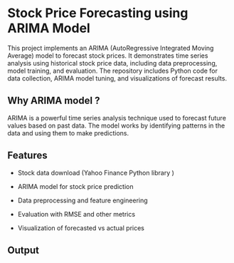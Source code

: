 # Stock Price Forecasting using ARIMA Model


This project implements an ARIMA (AutoRegressive Integrated Moving Average) model to forecast stock prices. It demonstrates time series analysis using historical stock price data, including data preprocessing, model training, and evaluation. The repository includes Python code for data collection, ARIMA model tuning, and visualizations of forecast results.

## Why ARIMA model ?


ARIMA is a powerful time series analysis technique used to forecast future values based on past data. The model works by identifying patterns in the data and using them to make predictions.



## Features

* Stock data download (Yahoo Finance Python library )
  
* ARIMA model for stock price prediction
  
* Data preprocessing and feature engineering
  
* Evaluation with RMSE and other metrics
  
* Visualization of forecasted vs actual prices


## Output










